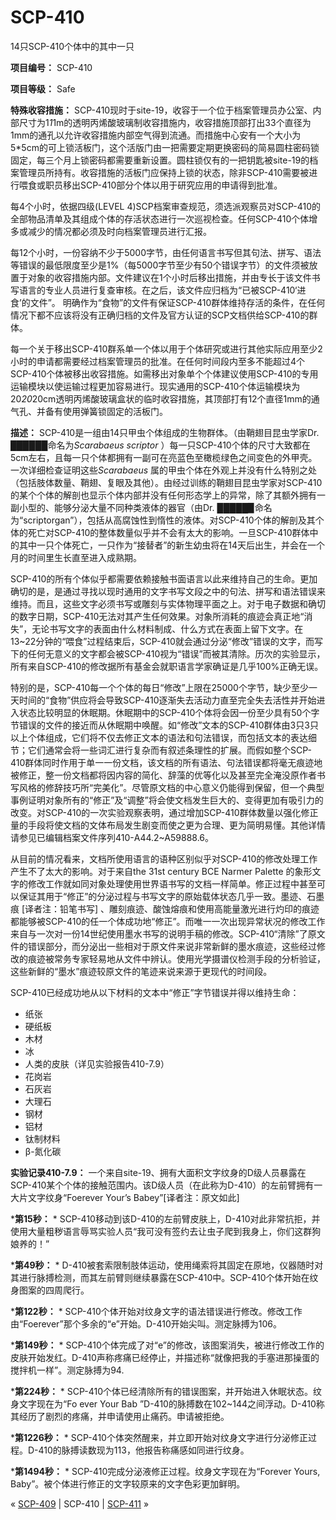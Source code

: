 # SCP-410
                        




14只SCP-410个体中的其中一只



**项目编号：** SCP-410

**项目等级：** Safe

**特殊收容措施：** SCP-410现时于site-19，收容于一个位于档案管理员办公室、内部尺寸为1*1*1m的透明丙烯酸玻璃制收容措施内，收容措施顶部打出33个直径为1mm的通孔以允许收容措施内部空气得到流通。而措施中心安有一个大小为5*5cm的可上锁活板门，这个活版门由一把需要定期更换密码的简易圆柱密码锁固定，每三个月上锁密码都需要重新设置。圆柱锁仅有的一把钥匙被site-19的档案管理员所持有。收容措施的活板门应保持上锁的状态，除非SCP-410需要被进行喂食或职员移出SCP-410部分个体以用于研究应用的申请得到批准。

每4个小时，依据四级(LEVEL 4)SCP档案审查规范，须选派观察员对SCP-410的全部物品清单及其组成个体的存活状态进行一次巡视检查。任何SCP-410个体增多或减少的情况都必须及时向档案管理员进行汇报。

每12个小时，一份容纳不少于5000字节，由任何语言书写但其句法、拼写、语法等错误的最低限度至少是1%（每5000字节至少有50个错误字节）的文件须被放置于对象的收容措施内部。文件建议在1个小时后移出措施，并由专长于该文件书写语言的专业人员进行复查审核。在之后，该文件应归档为“已被SCP-410‘进食’的文件”。 明确作为“食物”的文件有保证SCP-410群体维持存活的条件，在任何情况下都不应该将没有正确归档的文件及官方认证的SCP文档供给SCP-410的群体。

每一个关于移出SCP-410群系单一个体以用于个体研究或进行其他实际应用至少2小时的申请都需要经过档案管理员的批准。在任何时间段内至多不能超过4个SCP-410个体被移出收容措施。如需移出对象单个个体建议使用SCP-410的专用运输模块以使运输过程更加容易进行。现实通用的SCP-410个体运输模块为20*20*20cm透明丙烯酸玻璃盒状的临时收容措施，其顶部打有12个直径1mm的通气孔、并备有使用弹簧锁固定的活板门。

**描述：** SCP-410是一组由14只甲虫个体组成的生物群体。（由鞘翅目昆虫学家Dr. ██████命名为*Scarabaeus scriptor* ）每一只SCP-410个体的尺寸大致都在5cm左右，且每一只个体都拥有一副可在亮蓝色至橄榄绿色之间变色的外甲壳。一次详细检查证明这些*Scarabaeus* 属的甲虫个体在外观上并没有什么特别之处（包括肢体数量、鞘翅、复眼及其他）。由经过训练的鞘翅目昆虫学家对SCP-410的某个个体的解剖也显示个体内部并没有任何形态学上的异常，除了其额外拥有一副小型的、能够分泌大量不同种类液体的器官（由Dr. █████▉命名为“scriptorgan”），包括从高腐蚀性到惰性的液体。对SCP-410个体的解剖及其个体的死亡对SCP-410的整体数量似乎并不会有太大的影响。一旦SCP-410群体中的其中一只个体死亡，一只作为“接替者”的新生幼虫将在14天后出生，并会在一个月的时间里生长直至进入成熟期。

SCP-410的所有个体似乎都需要依赖接触书面语言以此来维持自己的生命。更加确切的是，是通过寻找以现时通用的文字书写文段之中的句法、拼写和语法错误来维持。而且，这些文字必须书写或雕刻与实体物理平面之上。对于电子数据和确切的数字日期，SCP-410无法对其产生任何效果。对象所消耗的痕迹会真正地“消失”，无论书写文字的表面由什么材料制成、什么方式在表面上留下文字。在13~22分钟的“喂食”过程结束后，SCP-410就会通过分泌“修改”错误的文字，而写下的任何无意义的文字都会被SCP-410视为“错误”而被其清除。历次的实验显示，所有来自SCP-410的修改据所有基金会就职语言学家确证是几乎100%正确无误。

特别的是，SCP-410每一个个体的每日“修改”上限在25000个字节，缺少至少一天时间的“食物”供应将会导致SCP-410逐渐失去活动力直至完全失去活性并开始进入状态比较明显的休眠期。休眠期中的SCP-410个体将会因一份至少具有50个字节错误的文件的接近而从休眠期中唤醒。如“修改”文本的SCP-410群体由3只3只以上个体组成，它们将不仅去修正文本的语法和句法错误，而包括文本的表达细节；它们通常会将一些词汇进行复杂而有叙述条理性的扩展。而假如整个SCP-410群体同时作用于单一一份文档，该文档的所有语法、句法错误都将毫无痕迹地被修正，整一份文档都将因内容的简化、辞藻的优等化以及甚至完全淹没原作者书写风格的修辞技巧所“完美化”。尽管原文档的中心意义仍能得到保留，但一个典型事例证明对象所有的“修正”及“调整”将会使文档发生巨大的、变得更加有吸引力的改变。对SCP-410的一次实验观察表明，通过增加SCP-410群体数量以强化修正量的手段将使文档的文体布局发生剧变而使之更为合理、更为简明易懂。其他详情请参见已编辑档案文件序列410-A44.2~A59888.6。

从目前的情况看来，文档所使用语言的语种区别似乎对SCP-410的修改处理工作产生不了太大的影响。对于来自the 31st century BCE Narmer Palette 的象形文字的修改工作就如同对象处理使用世界语书写的文档一样简单。修正过程中甚至可以保证其用于“修正”的分泌过程与书写文字的原始载体状态几乎一致。墨迹、石墨痕 [译者注：铅笔书写] 、雕刻痕迹、酸蚀熔痕和使用高能量激光进行灼印的痕迹都能够被SCP-410的任一个体成功地“修正”。而唯一一次出现异常状况的修改工作来自与一次对一份14世纪使用墨水书写的说明手稿的修改。SCP-410“清除”了原文件的错误部分，而分泌出一些相对于原文件来说非常新鲜的墨水痕迹，这些经过修改的痕迹被常务专家轻易地从文件中辨认。使用光学摄谱仪检测手段的分析验证，这些新鲜的“墨水”痕迹较原文件的笔迹来说来源于更现代的时间段。

SCP-410已经成功地从以下材料的文本中“修正”字节错误并得以维持生命：

- 纸张
- 硬纸板
- 木材
- 冰
- 人类的皮肤（详见实验报告410-7.9）
- 花岗岩
- 石灰岩
- 大理石
- 钢材
- 铝材
- 钛制材料
- β-氮化碳

**实验记录410-7.9：** 
一个来自site-19、拥有大面积文字纹身的D级人员暴露在SCP-410某个个体的接触范围内。该D级人员（在此称为D-410）的左前臂拥有一大片文字纹身“Foerever Your’s Babey”[译者注：原文如此]

***第15秒：** * SCP-410移动到该D-410的左前臂皮肤上，D-410对此非常抗拒，并使用大量粗秽语言辱骂实验人员“我可没有签约去让虫子爬到我身上，你们这群狗娘养的！”

***第49秒：** * D-410被套索限制肢体运动，使用绳索将其固定在原地，仪器随时对其进行脉搏检测，而其左前臂则继续暴露在SCP-410中。SCP-410个体开始在纹身图案的四周爬行。

***第122秒：** * SCP-410个体开始对纹身文字的语法错误进行修改。修改工作由“Foerever”那个多余的“e”开始。D-410开始尖叫。测定脉搏为106。

***第149秒：** * SCP-410个体完成了对“e”的修改，该图案消失，被进行修改工作的皮肤开始发红。D-410声称疼痛已经停止，并描述称“就像把我的手塞进那操蛋的搅拌机一样”。测定脉搏为94.

***第224秒：** * SCP-410个体已经清除所有的错误图案，并开始进入休眠状态。纹身文字现在为“Fo ever Your Bab ”D-410的脉搏数在102~144之间浮动。D-410称其经历了剧烈的疼痛，并申请使用止痛药。申请被拒绝。

***第1226秒：** * SCP-410个体突然醒来，并立即开始对纹身文字进行分泌修正过程。D-410的脉搏读数现为113，他报告称痛感如同进行纹身。

***第1494秒：** * SCP-410完成分泌液修正过程。纹身文字现在为“Forever Yours, Baby”。被个体进行修正的文字较原来的文字色彩更加鲜明。



« [SCP-409](/scp-409) | SCP-410 | [SCP-411](/scp-411) »





                    
